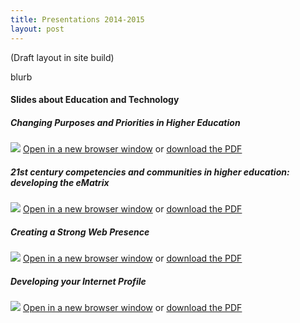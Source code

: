 ```yaml
---
title: Presentations 2014-2015
layout: post
---
```



(Draft layout in site build)


blurb 



<div class="related">
                    <h4>Slides about Education and Technology</h4>
                    <!-- https://blog.webjeda.com/jekyll-related-posts/ -->
                    <div class="grid-box">                    
                    		<!-- grid one -->
                            <div class="grid-item">
                                <h5>Changing Purposes and Priorities in Higher Education</h5>
                               <a href="{{ site.slidesurl | prepend: site.baseurl }}changing-purposes-_-priorities-for-higher-education.pdf" alt-text="click to view" title="click to view"> <img class="post-thumb" src="{{ site.baseurl }}{{ site.imagesurl }}slidedeck-thumbs-each-37.png"></a>
                                <a href="{{ site.slidesurl | prepend: site.baseurl }}changing-purposes-_-priorities-for-higher-education.pdf" alt-text="click to view" title="click to view">Open in a new browser window</a> or <a href="{{ site.slidesurl | prepend: site.baseurl }}changing-purposes-_-priorities-for-higher-education.pdf" alt-text="click to download" title="click to download">download the PDF</a>
                            </div>
                    		<!-- grid two -->
                            <div class="grid-item">
                                <h5>21st century competencies and communities in higher education: developing the eMatrix</h5>
                               <a href="{{ site.slidesurl | prepend: site.baseurl }}21c-ematrix.pdf" alt-text="click to view" title="click to view"> <img class="post-thumb" src="{{ site.baseurl }}{{ site.imagesurl }}slidedeck-thumbs-each-21.png"></a>
                                <a href="{{ site.slidesurl | prepend: site.baseurl }}21c-ematrix.pdf" alt-text="click to view" title="click to view">Open in a new browser window</a> or <a href="{{ site.slidesurl | prepend: site.baseurl }}21c-ematrix.pdf" alt-text="click to download" title="click to download">download the PDF</a>
                            </div>                   
                            <!-- grid three -->
                            <div class="grid-item">
                                <h5>Creating a Strong Web Presence</h5>
                               <a href="{{ site.slidesurl | prepend: site.baseurl }}creating-a-strong-web-presence.pdf" alt-text="click to view" title="click to view"> <img class="post-thumb" src="{{ site.baseurl }}{{ site.imagesurl }}slidedeck-thumbs-each-34.png"></a>
                                 <a href="{{ site.slidesurl | prepend: site.baseurl }}creating-a-strong-web-presence.pdf" alt-text="click to view" title="click to view">Open in a new browser window</a> or <a href="{{ site.slidesurl | prepend: site.baseurl }}creating-a-strong-web-presence.pdf" alt-text="click to download" title="click to download">download the PDF</a>
                            </div>
                    		<!-- grid four -->
                            <div class="grid-item">
                                <h5>Developing your Internet Profile</h5>
                               <a href="{{ site.slidesurl | prepend: site.baseurl }}internet_profile.pdf" alt-text="click to view" title="click to view"> <img class="post-thumb" src="{{ site.baseurl }}{{ site.imagesurl }}slidedeck-thumbs-each-40.png"></a>
                                 <a href="{{ site.slidesurl | prepend: site.baseurl }}internet_profile.pdf" alt-text="click to view" title="click to view">Open in a new browser window</a> or <a href="{{ site.slidesurl | prepend: site.baseurl }}internet_profile.pdf" alt-text="click to download" title="click to download">download the PDF</a> 
                            </div>
                    </div>

</div>



